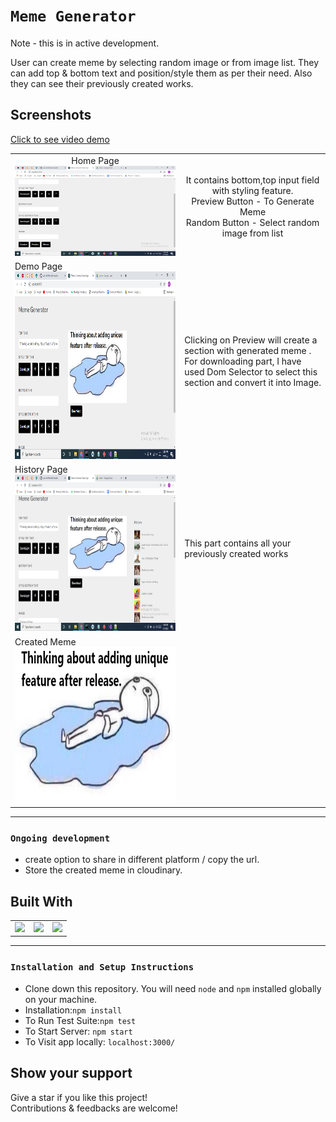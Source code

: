 # `Meme Generator`
Note - this is in active development. <br /> 

User can create meme by selecting random image or from image list. They can add top & bottom text and position/style them as per their need.
Also they can see their previously created works.


## Screenshots


[Click to see video demo](https://drive.google.com/file/d/1mMcjAmQpoRLQn9GbNbh_kPG1aeXMjBU2/view?usp=sharing)

<table>
   <tr align=center>
     <td  >Home Page <img src="./pics/HomePage.png" width=800 ></td>
<td><p>It contains bottom,top input field with styling feature.</br>Preview Button - To Generate Meme</br>Random Button - Select random image from list</br></p></td>
  </tr>
  <tr>
    <td>Demo Page <img src="./pics/DemoPage.png" height=300 ></td>
<td>
<p>Clicking on Preview will create a section with generated meme .</br> For downloading part, I have used Dom Selector to select this section and convert it into Image.</p>
</td>
</tr><tr>
    <td>History Page <img src="./pics/HistoryPage.png" height=250 ></td>
<td><p>This part contains all your previously created works</p></td>
</tr><tr>
    <td>Created Meme<img src="./pics/CreatedMeme.png" height=250></td>
<td></td>
  </tr>
</table>

<hr/>




### `Ongoing development`
- create option to share in different platform / copy the url.
- Store the created meme in cloudinary.




## Built With

<table  align=center>
  <tr>
   <td align=center> <img src="https://upload.wikimedia.org/wikipedia/commons/thumb/a/a7/React-icon.svg/1280px-React-icon.svg.png" height=100   ></td>
    <td align=center> <img src="https://upload.wikimedia.org/wikipedia/commons/thumb/b/b2/Bootstrap_logo.svg/768px-Bootstrap_logo.svg.png"  height=100    ></td>
   <td align=center> <img src="https://res.cloudinary.com/practicaldev/image/fetch/s--7f5GjxUW--/c_limit%2Cf_auto%2Cfl_progressive%2Cq_auto%2Cw_880/https://thepracticaldev.s3.amazonaws.com/i/c29t9uc8roz8g9rddbqs.png"  height=100  ></td>
     
  </tr>

</table>

<hr/>

### `Installation and Setup Instructions`

- Clone down this repository. You will need `node` and `npm` installed globally on your machine.
- Installation:`npm install`
- To Run Test Suite:`npm test`
- To Start Server: `npm start`
- To Visit app locally: `localhost:3000/`



## Show your support

Give a star if you like this project! <br />
Contributions & feedbacks are welcome!


